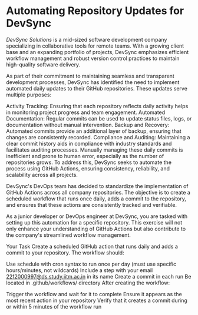 # Automating Repository Updates for DevSync
*DevSync Solutions* is a mid-sized software development company specializing in collaborative tools for remote teams. With a growing client base and an expanding portfolio of projects, DevSync emphasizes efficient workflow management and robust version control practices to maintain high-quality software delivery.

As part of their commitment to maintaining seamless and transparent development processes, DevSync has identified the need to implement automated daily updates to their GitHub repositories. These updates serve multiple purposes:

Activity Tracking: Ensuring that each repository reflects daily activity helps in monitoring project progress and team engagement.
Automated Documentation: Regular commits can be used to update status files, logs, or documentation without manual intervention.
Backup and Recovery: Automated commits provide an additional layer of backup, ensuring that changes are consistently recorded.
Compliance and Auditing: Maintaining a clear commit history aids in compliance with industry standards and facilitates auditing processes.
Manually managing these daily commits is inefficient and prone to human error, especially as the number of repositories grows. To address this, DevSync seeks to automate the process using GitHub Actions, ensuring consistency, reliability, and scalability across all projects.

DevSync's DevOps team has decided to standardize the implementation of GitHub Actions across all company repositories. The objective is to create a scheduled workflow that runs once daily, adds a commit to the repository, and ensures that these actions are consistently tracked and verifiable.

As a junior developer or DevOps engineer at DevSync, you are tasked with setting up this automation for a specific repository. This exercise will not only enhance your understanding of GitHub Actions but also contribute to the company's streamlined workflow management.

Your Task
Create a scheduled GitHub action that runs daily and adds a commit to your repository. The workflow should:

Use schedule with cron syntax to run once per day (must use specific hours/minutes, not wildcards)
Include a step with your email 22f2000997@ds.study.iitm.ac.in in its name
Create a commit in each run
Be located in .github/workflows/ directory
After creating the workflow:

Trigger the workflow and wait for it to complete
Ensure it appears as the most recent action in your repository
Verify that it creates a commit during or within 5 minutes of the workflow run
